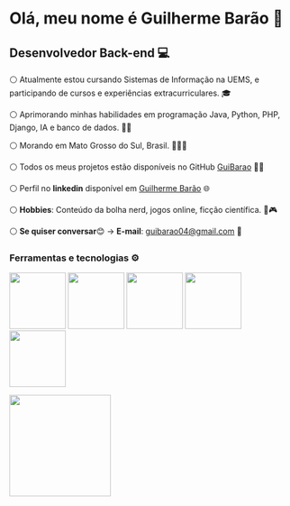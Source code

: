 # Olá, meu nome é Guilherme Barão 👋
## Desenvolvedor Back-end 💻
⚪ Atualmente estou cursando Sistemas de Informação na UEMS, e participando de cursos e experiências extracurriculares. 🎓

⚪ Aprimorando minhas habilidades em programação Java, Python, PHP, Django, IA e banco de dados. 🧑‍💻

⚪ Morando em Mato Grosso do Sul, Brasil. 📍🇧🇷

⚪ Todos os meus projetos estão disponíveis no GitHub [GuiBarao](https://github.com/GuiBarao) 🐱‍💻

⚪ Perfil no **linkedin** disponível em [Guilherme Barão](https://www.linkedin.com/in/guilherme-bar%C3%A3o-a128b086/) 🌐

⚪ **Hobbies**: Conteúdo da bolha nerd, jogos online, ficção científica. 🖖🎮

⚪ **Se quiser conversar**😊 -> **E-mail**: guibarao04@gmail.com 📧

### Ferramentas e tecnologias ⚙️
<img src="https://cdn.jsdelivr.net/gh/devicons/devicon@latest/icons/java/java-plain-wordmark.svg" width="100" height="100" />    <img src="https://cdn.jsdelivr.net/gh/devicons/devicon@latest/icons/python/python-original-wordmark.svg" width="100" height="100" />   <img src="https://cdn.jsdelivr.net/gh/devicons/devicon@latest/icons/php/php-original.svg" width="100" height="100" />   <img src="https://cdn.jsdelivr.net/gh/devicons/devicon@latest/icons/django/django-plain-wordmark.svg"  width="100" height="100"/>   <img src="https://cdn.jsdelivr.net/gh/devicons/devicon@latest/icons/scikitlearn/scikitlearn-original.svg" width="100" height="100" />

<div>
<a href="https://github.com/GuiBarao">
<img loading="lazy" height="180em" src="https://github-readme-stats.vercel.app/api/top-langs/?username=GuiBarao&layout=compact&langs_count=7&theme=dracula"/>
</div>
